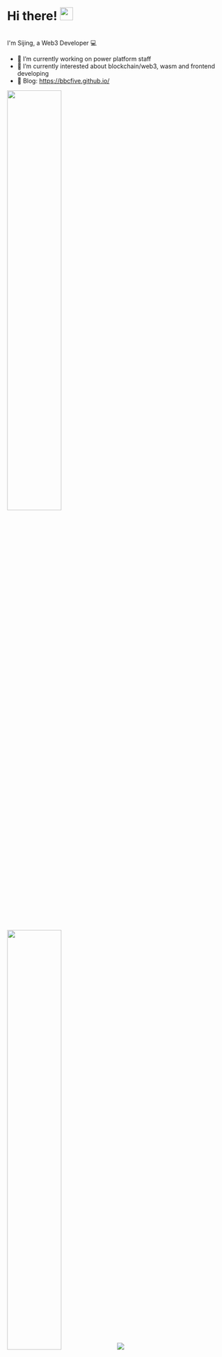 # Hi there! <img src="https://user-images.githubusercontent.com/42378118/110234147-e3259600-7f4e-11eb-95be-0c4047144dea.gif" width="30"><br>
<br> I'm Sijing, a Web3 Developer :computer:<br>

- 🔭 I’m currently working on power platform staff
- 🌱 I’m currently interested about blockchain/web3, wasm and frontend developing
- 💬 Blog: https://bbcfive.github.io/

<p>
  <img height="50%" width="auto" src ="https://github-readme-stats.vercel.app/api?username=bbcfive&show_icons=true&count_private=true&theme=darcula&hide_border=true&hide=issues,contribs&bg_color=00000000">
  <img height="50%" width="auto" src ="https://github-readme-stats.vercel.app/api/top-langs/?username=bbcfive&layout=compact&hide_border=true&theme=darcula&bg_color=00000000&langs_count=6&hide=jupyter%20notebook,tex,css,php">
  <img src ="https://github-readme-streak-stats.herokuapp.com?user=bbcfive&theme=darcula&hide_border=true&background=FFFFFF00">
  <br>
</p>



